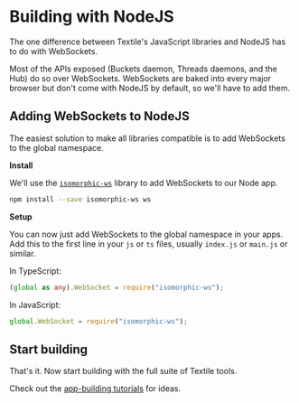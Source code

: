 # Building with NodeJS

The one difference between Textile's JavaScript libraries and NodeJS has to do with WebSockets.

Most of the APIs exposed (Buckets daemon, Threads daemons, and the Hub) do so over WebSockets. WebSockets are baked into every major browser but don't come with NodeJS by default, so we'll have to add them.

## Adding WebSockets to NodeJS

The easiest solution to make all libraries compatible is to add WebSockets to the global namespace.

**Install**

We'll use the [`isomorphic-ws`](https://www.npmjs.com/package/isomorphic-ws) library to add WebSockets to our Node app.

```bash
npm install --save isomorphic-ws ws
```

**Setup**

You can now just add WebSockets to the global namespace in your apps. Add this to the first line in your `js` or `ts` files, usually `index.js` or `main.js` or similar.

In TypeScript:

```typescript
(global as any).WebSocket = require("isomorphic-ws");
```

In JavaScript:

```javascript
global.WebSocket = require("isomorphic-ws");
```

## Start building

That's it. Now start building with the full suite of Textile tools.

Check out the [app-building tutorials](hub/web-app.md) for ideas.
